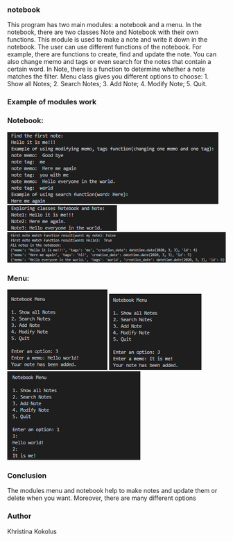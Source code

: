 ### notebook


This program has two main modules: a notebook and a menu. In the notebook, there are two classes Note and 
Notebook with their own functions. This module is used to make a note and write it down in the notebook. 
The user can use different functions of the notebook. For example, there are functions to create, find and 
update the note. You can also change memo and tags or even search for the notes that contain a certain word. 
In Note, there is a function to determine whether a note matches the filter. Menu class gives you different 
options to choose: 1. Show all Notes; 2. Search Notes; 3. Add Note; 4. Modify Note; 5. Quit.


### Example of modules work

### Notebook: 


![](notebook1.png)
![](notebook2.png)
![](notebook3.png)

### Menu:

![](menu1.png)
![](menu2.png)
![](menu3.png)


### Conclusion
The modules menu and notebook help to make notes and update them or delete when you want. Moreover, there are many different options


### Author

Khristina Kokolus
